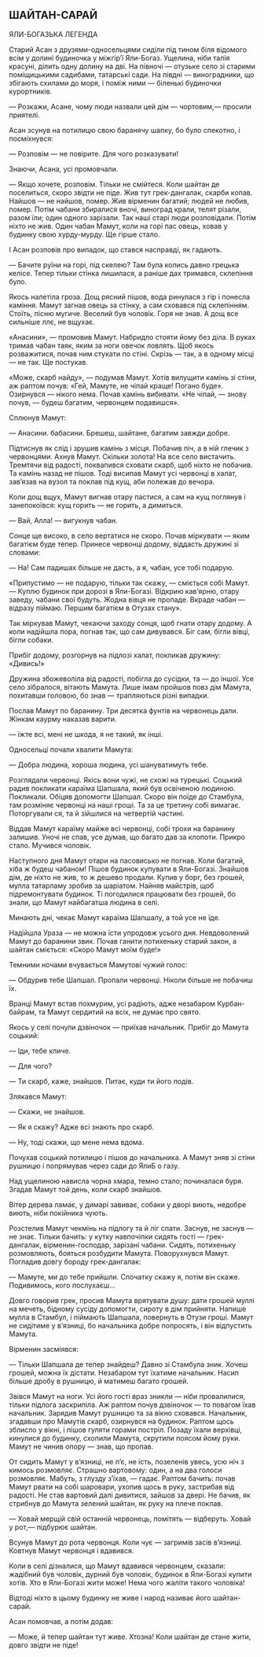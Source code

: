 ## ШАЙТАН-САРАЙ

ЯЛИ-БОГАЗЬКА ЛЕГЕНДА

Старий Асан з друзями-односельцями сиділи під тином біля відомого всім у долині будиночка у міжгір’ї Яли-Богаз. Ущелина, ніби талія красуні, ділить одну долину на дві. На півночі — отузьке село зі старими поміщицькими садибами, татарські сади. На півдні — виноградники, що збігають схилами до моря, і поміж ними — біленькі будиночки курортників.

— Розкажи, Асане, чому люди назвали цей дім — чортовим,— просили приятелі.

Асан зсунув на потилицю свою баранячу шапку, бо було спекотно, і посміхнувся:

— Розповім — не повірите. Для чого розказувати!

Знаючи, Асана, усі промовчали.

— Якщо хочете, розповім. Тільки не смійтеся. Коли шайтан де поселиться, скоро звідти не піде. Жив тут грек-дангалак, скарби копав. Найшов — не найшов, помер. Жив вірменин багатий; людей не любив, помер. Потім чабани збиралися вночі, виноград крали, телят різали, разом їли; один одного зарізали. Так наші старі люди розповідали. Потім ніхто не жив. Один чабан Мамут, коли на горі пас овець, ховав у будинку свою хурду-мурду. Ще гірше стало.

І Асан розповів про випадок, що стався насправді, як гадають.

— Бачите руїни на горі, під скелею? Там була колись давно грецька келісе. Тепер тільки стінка лишилася, а раніше дах тримався, склепіння було.

Якось налетіла гроза. Дощ рясний пішов, вода ринулася з гір і понесла каміння. Мамут загнав овець за стінку, а сам сховався під склепінням. Стоїть, пісню мугиче. Веселий був чоловік. Горя не знав. А дощ все сильніше ллє, не вщухає.

«Анасини», — промовив Мамут. Набридло стояти йому без діла. В руках тримав чабан таяк, яким за ноги овечок ловлять. Щоб якось розважитися, почав ним стукати по стіні. Скрізь — так, а в одному місці — не так. Ще постукав.

«Може, скарб найду», — подумав Мамут. Хотів вилущити камінь зі стіни, аж раптом почув: «Гей, Мамуте, не чіпай краще! Погано буде». Озирнувся — нікого нема. Почав камінь вибивати. «Не чіпай, — знову почув, — будеш багатим, червонцем подавишся».

Сплюнув Мамут:

— Анасини. бабасини. Брешеш, шайтане, багатим завжди добре.

Підтиснув як слід і зрушив камінь з місця. Побачив піч, а в ній глечик з червонцями. Ахнув Мамут. Скільки золота! На все село вистачить. Тремтячи від радості, поквапився сховати скарб, щоб ніхто не побачив. Та камінь назад не пішов. Тоді висипав Мамут усі червонці в халат, зав’язав на вузол та поклав під кущ, аби полежав до вечора.

Коли дощ вщух, Мамут вигнав отару пастися, а сам на кущ поглянув і занепокоївся: кущ горить — не горить, а димиться.

— Вай, Алла! — вигукнув чабан.

Сонце ще високо, в село вертатися не скоро. Почав міркувати — яким багатієм буде тепер. Принесе червонці додому, віддасть дружині зі словами:

— На! Сам падишах більше не дасть, а я, чабан, усе тобі подарую.

«Припустимо — не подарую, тільки так скажу, — сміється собі Мамут. — Куплю будинок при дорозі в Яли-Богазі. Відкрию кав’ярню, отару заведу, чабани свої будуть. Жодна вівця не пропаде. Вкраде чабан — відразу піймаю. Першим багатієм в Отузах стану».

Так міркував Мамут, чекаючи заходу сонця, щоб гнати отару додому. А коли надійшла пора, погнав так, що сам дивувався. Біг сам, бігли вівці, бігли собаки.

Прибіг додому, розгорнув на підлозі халат, покликав дружину: «Дивись!»

Дружина збожеволіла від радості, побігла до сусідки, та — до іншої. Усе село зібралося, вітають Мамута. Лише імам пройшов повз дім Мамута, похитавши головою, бо знав — трапляються різні випадки.

Послав Мамут по баранину. Три десятка фунтів на червонець дали. Жінкам каурму наказав варити.

— їжте всі, мені не шкода, я не такий, як інші.

Односельці почали хвалити Мамута:

— Добра людина, хороша людина, усі шануватимуть тебе.

Розглядали червонці. Якісь вони чужі, не схожі на турецькі. Соцький радив покликати караїма Шапшала, який був освіченою людиною. Покликали. Обіцяв допомогти Шапшал. Скоро він поїде до Стамбула, там розміняє червонці на наші гроші. Та за це третину собі вимагає. Поторгували ся, та й зійшлися на четвертій частині.

Віддав Мамут караїму майже всі червонці, собі трохи на баранину залишив. Уночі не спав, усе думав, що багато дав за клопоти. Прикро стало. Мучився чоловік.

Наступного дня Мамут отари на пасовисько не погнав. Коли багатий, хіба ж будеш чабаном! Пішов будинок купувати в Яли-Богазі. Знайшов дім, де ніхто не жив, то ж дешево продали. Купив у борг, без грошей, мулла татарламу зробив за шаріатом. Найняв майстрів, щоб підремонтувати будинок. Ті погодилися працювати без грошей, бо знали, що Мамут найбагатша людина в селі.

Минають дні, чекає Мамут караїма Шапшалу, а той усе не їде.

Надійшла Ураза — не можна їсти упродовж усього дня. Невдоволений Мамут до баранини звик. Почав ганити потихеньку старий закон, а шайтан сміється: «Скоро Мамут моїм буде!»

Темними ночами вчувається Мамутові чужий голос:

— Обдурив тебе Шапшал. Пропали червонці. Ніколи більше не побачиш їх.

Вранці Мамут встав похмурим, усі радіють, адже незабаром Курбан-байрам, та Мамут сердитий на всіх, не думає про свято.

Якось у селі почули дзвіночок — приїхав начальник. Прибіг до Мамута соцький:

— Іди, тебе кличе.

— Для чого?

— Ти скарб, каже, знайшов. Питає, куди ти його подів.

Злякався Мамут:

— Скажи, не знайшов.

— Як я скажу? Адже всі знають про скарб.

— Ну, тоді скажи, що мене нема вдома.

Почухав соцький потилицю і пішов до начальника. А Мамут зняв зі стіни рушницю і попрямував через сади до ЯлиБ о газу.

Над ущелиною нависла чорна хмара, темно стало; починалася буря. Згадав Мамут той день, коли скарб знайшов.

Вітер дерева ламає, у димарі завиває, собаки у дворі виють, недобре виють, ніби покійника чують.

Розстелив Мамут чекмінь на підлогу та й ліг спати. Заснув, не заснув — не знає. Тільки бачить: у кутку навпочіпки сидять гості — грек-дангалак, вірменин-господар, зарізані чабани. Сидять, потихеньку розмовляють, бояться розбудити Мамута. Поворухнувся Мамут. Погладив довгу бороду грек-дангалак:

— Мамуте, ми до тебе прийшли. Спочатку скажу я, потім він скаже. Подивимось, кого послухаєш...

Довго говорив грек, просив Мамута врятувати душу: дати грошей муллі на мечеть, бідному сусіду допомогти, сироту в дім прийняти. Напише мулла в Стамбул, і піймають Шапшала, повернуть в Отузи гроші. Мамут не сидітиме у в’язниці, бо начальника добре попросять, і він відпустить Мамута.

Вірменин засміявся:

— Тільки Шапшала де тепер знайдеш? Давно зі Стамбула зник. Хочеш грошей, можна їх дістати. Незабаром тут їхатиме начальник. Насип більше дробу в рушницю, й матимеш багато грошей.

Звівся Мамут на ноги. Усі його гості враз зникли — ніби провалилися, тільки підлога заскрипіла. Аж раптом почув дзвіночок — то повагом їхав начальник. Зарядив Мамут рушницю та за вікно сховався. Начальник, згадавши про Мамутів скарб, озирнувся на будинок. Раптом щось зблисло у вікні, і пішов гуляти горами постріл. Позаду їхали верхівці, кинулися до будинку, схопили Мамута, скрутили поясом йому руки. Мамут не чинив опору — знав, що пропав.

От сидить Мамут у в’язниці, не п’є, не їсть, позеленів увесь, усю ніч з кимось розмовляє. Страшно вартовому: один, а на два голоси розмовляє. Мабуть, з глузду з’їхав, — гадає. Раптом бачить: почав Мамут рвати на собі шаровари, ухопив щось в руку, застрибав від радості. Не став вартовий далі дивитися, зайшов за двері. Не бачив, як стрибнув до Мамута зелений шайтан, як руку на плече поклав.

— Ховай мерщій свій останній червонець, помітять — відберуть. Ховай у рот,— підбурює шайтан.

Всунув Мамут до рота червонця. Коли чує — загримів засів в’язниці. Ковтнув Мамут червонця і вдавився.

Коли в селі дізналися, що Мамут вдавився червонцем, сказали: жадібний був чоловік, дурний був чоловік, будинок в Яли-Богазі купити хотів. Хто в Яли-Богазі жити може! Нема чого жаліти такого чоловіка!

Відтоді ніхто в цьому будинку не живе і народ називає його шайтан-сарай.

Асан помовчав, а потім додав:

— Може, й тепер шайтан тут живе. Хтозна! Коли шайтан де стане жити, довго звідти не піде!

